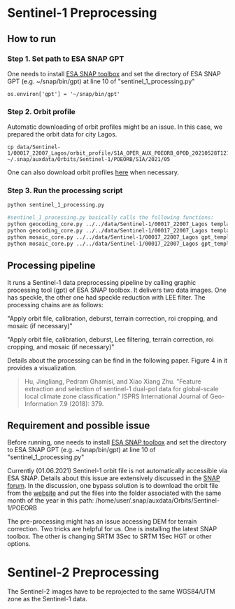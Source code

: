# Sentinel-1 Preprocessing
## How to run
### Step 1. Set path to ESA SNAP GPT
One needs to install [ESA SNAP toolbox](https://step.esa.int/main/download/snap-download/) and set the directory of ESA SNAP GPT (e.g. ~/snap/bin/gpt) at line 10 of "sentinel_1_processing.py"
```
os.environ['gpt'] = '~/snap/bin/gpt'
```
### Step 2. Orbit profile
Automatic downloading of orbit profiles might be an issue. In this case, we prepared the orbit data for city Lagos. 
```
cp data/Sentinel-1/00017_22007_Lagos/orbit_profile/S1A_OPER_AUX_POEORB_OPOD_20210528T121723_V20210507T225942_20210509T005942.EOF ~/.snap/auxdata/Orbits/Sentinel-1/POEORB/S1A/2021/05
```
One can also download orbit profiles [here](https://scihub.copernicus.eu/gnss/#/home) when necessary.
### Step 3. Run the processing script
```bash
python sentinel_1_processing.py
```
```bash
#sentinel_1_processing.py basically calls the following functions:
python geocoding_core.py ../../data/Sentinel-1/00017_22007_Lagos templates/gpt_template_preprocessing_lee_KML_UTM.xml UN_city_list_rect_buff.kml
python geocoding_core.py ../../data/Sentinel-1/00017_22007_Lagos templates/gpt_template_preprocessing_unfilt_KML_UTM.xml  UN_city_list_rect_buff.kml 
python mosaic_core.py ../../data/Sentinel-1/00017_22007_Lagos gpt_template_preprocessing_lee_KML_UTM.xml UN_city_list_rect_buff.kml
python mosaic_core.py ../../data/Sentinel-1/00017_22007_Lagos gpt_template_preprocessing_unfilt_KML_UTM.xml UN_city_list_rect_buff.kml
```
## Processing pipeline
It runs a Sentinel-1 data preprocessing pipeline by calling graphic processing tool (gpt) of ESA SNAP toolbox. It delivers two data images. One has speckle, the other one had speckle reduction with LEE filter. The processing chains are as follows:

"Apply orbit file, calibration, deburst, terrain correction, roi cropping, and mosaic (if necessary)"

"Apply orbit file, calibration, deburst, Lee filtering, terrain correction, roi cropping, and mosaic (if necessary)"

Details about the processing can be find in the following paper. Figure 4 in it provides a visualization.

> Hu, Jingliang, Pedram Ghamisi, and Xiao Xiang Zhu. "Feature extraction and selection of sentinel-1 dual-pol data for global-scale local climate zone classification." ISPRS International Journal of Geo-Information 7.9 (2018): 379.


## Requirement and possible issue
Before running, one needs to install [ESA SNAP toolbox](https://step.esa.int/main/download/snap-download/) and set the directory to ESA SNAP GPT (e.g. ~/snap/bin/gpt) at line 10 of "sentinel_1_processing.py"

Currently (01.06.2021) Sentinel-1 orbit file is not automatically accessible via ESA SNAP. Details about this issue are extensively discussed in the [SNAP forum](https://forum.step.esa.int/t/orbit-file-timeout-march-2021/28621/178). In the discussion, one bypass solution is to download the orbit file from the [website](https://scihub.copernicus.eu/gnss/#/home) and put the files into the folder associated with the same month of the year in this path: /home/user/.snap/auxdata/Orbits/Sentinel-1/POEORB

The pre-processing might has an issue accessing DEM for terrain correction. Two tricks are helpful for us. One is installing the latest SNAP toolbox. The other is changing SRTM 3Sec to SRTM 1Sec HGT or other options.

# Sentinel-2 Preprocessing
The Sentinel-2 images have to be reprojected to the same WGS84/UTM zone as the Sentinel-1 data.
<!---  COMMENT OUT
# Sentine-2 Preprocessing
Resample sentinel-2 images from wgs84 to utm;
the utm projection is calculated from the ROI file in kml format
# Sample data
https://drive.google.com/drive/folders/1vs_eb3eBGzrk9m75gPEAOCtAzlRUv2BW?usp=sharing

# Usage
- set the pwd to the root folder of a city

`cd ./resampleData_projection_s2/00002_21228_Delhi`

- set ROI files which is used in `/datastore/DATA/classification/SEN2/2utmCode/LCZ/util/readROI2xyMinMax.py and readROI2UTM.py`

`export ROI='./resampleData_projection_s2/UN_city_list_rect_buff.kml'`

- set the path to the scripts: readROI2xyMinMax.py and readROI2UTM.py

`export P_UTIL='XXX/So2Sat-LCZ-Classification-Demo/Modules/Pre-processing'`

- call examples: absolutePath/project2utm_s2.sh folder4save

`XXX/So2Sat-LCZ-Classification-Demo/Modules/Pre-processing/project2utm_s2.sh /home/qiu/CodeSummary/img2map/resampleData_projection_s2/utmImage`
--->
